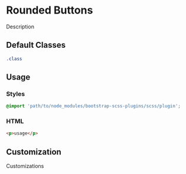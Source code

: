 # Rounded Buttons

Description

## Default Classes

```scss
.class
```

## Usage

### Styles

```scss
@import 'path/to/node_modules/bootstrap-scss-plugins/scss/plugin';
```

### HTML

```html
<p>usage</p>
```

## Customization

Customizations
